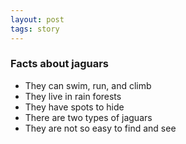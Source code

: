 ```yaml
---
layout: post
tags: story
---
```

### Facts about jaguars
* They can swim, run, and climb
* They live in rain forests
* They  have spots to hide
* There are two types of jaguars
* They are not so easy to find and see
